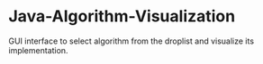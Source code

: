 # Java-Algorithm-Visualization



GUI interface to select algorithm from the droplist and visualize its implementation.
